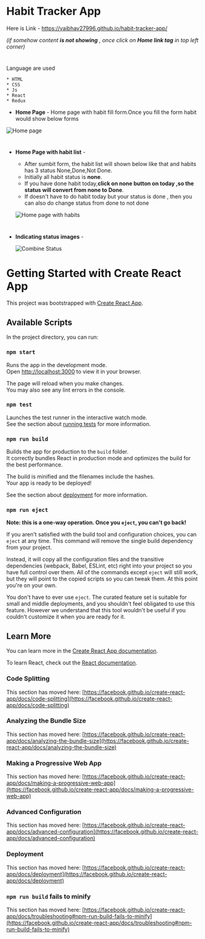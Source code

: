 # Habit Tracker App

Here is Link - https://vaibhav27996.github.io/habit-tracker-app/

*(if somehow content **is not showing** , once click on **Home link tag** in top left corner)*
#

 Language are used

    * HTML
    * CSS
    * Js
    * React
    * Redux
    
 * **Home Page** - Home page with habit fill form.Once you fill the form habit would show below forms
 
 ![Home page](https://user-images.githubusercontent.com/119880818/229344815-d2dc4d13-f4fe-4e4f-8c63-b37448d4398e.PNG)

#

* **Home Page with habit list** - 

    * After sumbit form, the habit list will shown below like that and habits has 3 status None,Done,Not Done.
    * Initially all habit status is **none**.
    * If you have done habit today,**click on none button on today ,so the status will convert from none to Done**.
    * If doesn't have to do habit today but your status is done , then you can also do change  status from done to not done
    
    ![Home page with habits](https://user-images.githubusercontent.com/119880818/229345452-f1f6f963-5613-4824-83a1-2aa6005fdb36.PNG)
    
#

* **Indicating status images** - 

    ![Combine Status](https://user-images.githubusercontent.com/119880818/229346332-f43bf893-45c0-407c-be10-64b03a6a3ce1.PNG)

#
  

# Getting Started with Create React App

This project was bootstrapped with [Create React App](https://github.com/facebook/create-react-app).

## Available Scripts

In the project directory, you can run:

### `npm start`

Runs the app in the development mode.\
Open [http://localhost:3000](http://localhost:3000) to view it in your browser.

The page will reload when you make changes.\
You may also see any lint errors in the console.

### `npm test`

Launches the test runner in the interactive watch mode.\
See the section about [running tests](https://facebook.github.io/create-react-app/docs/running-tests) for more information.

### `npm run build`

Builds the app for production to the `build` folder.\
It correctly bundles React in production mode and optimizes the build for the best performance.

The build is minified and the filenames include the hashes.\
Your app is ready to be deployed!

See the section about [deployment](https://facebook.github.io/create-react-app/docs/deployment) for more information.

### `npm run eject`

**Note: this is a one-way operation. Once you `eject`, you can't go back!**

If you aren't satisfied with the build tool and configuration choices, you can `eject` at any time. This command will remove the single build dependency from your project.

Instead, it will copy all the configuration files and the transitive dependencies (webpack, Babel, ESLint, etc) right into your project so you have full control over them. All of the commands except `eject` will still work, but they will point to the copied scripts so you can tweak them. At this point you're on your own.

You don't have to ever use `eject`. The curated feature set is suitable for small and middle deployments, and you shouldn't feel obligated to use this feature. However we understand that this tool wouldn't be useful if you couldn't customize it when you are ready for it.

## Learn More

You can learn more in the [Create React App documentation](https://facebook.github.io/create-react-app/docs/getting-started).

To learn React, check out the [React documentation](https://reactjs.org/).

### Code Splitting

This section has moved here: [https://facebook.github.io/create-react-app/docs/code-splitting](https://facebook.github.io/create-react-app/docs/code-splitting)

### Analyzing the Bundle Size

This section has moved here: [https://facebook.github.io/create-react-app/docs/analyzing-the-bundle-size](https://facebook.github.io/create-react-app/docs/analyzing-the-bundle-size)

### Making a Progressive Web App

This section has moved here: [https://facebook.github.io/create-react-app/docs/making-a-progressive-web-app](https://facebook.github.io/create-react-app/docs/making-a-progressive-web-app)

### Advanced Configuration

This section has moved here: [https://facebook.github.io/create-react-app/docs/advanced-configuration](https://facebook.github.io/create-react-app/docs/advanced-configuration)

### Deployment

This section has moved here: [https://facebook.github.io/create-react-app/docs/deployment](https://facebook.github.io/create-react-app/docs/deployment)

### `npm run build` fails to minify

This section has moved here: [https://facebook.github.io/create-react-app/docs/troubleshooting#npm-run-build-fails-to-minify](https://facebook.github.io/create-react-app/docs/troubleshooting#npm-run-build-fails-to-minify)

